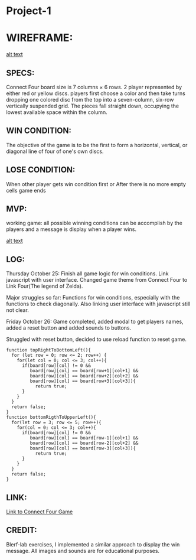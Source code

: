 # Project-1
# WIREFRAME:

[alt text](https://git.generalassemb.ly/jhonymaurad/Project-1/blob/master/images/Connect_Four.gif "Connect Four")

## SPECS:
Connect Four board size is 7 columns × 6 rows.
2 player represented by either red or yellow discs.
players first choose a color and then take turns dropping one colored disc from the top into a seven-column, six-row vertically suspended grid. The pieces fall straight down, occupying the lowest available space within the column.  

## WIN CONDITION:
The objective of the game is to be the first to form a horizontal, vertical, or diagonal line of four of one's own discs.

## LOSE CONDITION:
When other player gets win condition first or
After there is no more empty cells game ends

## MVP:
working game: all possible winning conditions can be accomplish by the players and a message is display when a player wins.

[alt text](https://git.generalassemb.ly/jhonymaurad/Project-1/blob/master/images/wireframe.jpg "Connect Four")

## LOG:
Thursday October 25: Finish all game logic for win conditions. Link javascript with user interface. Changed game theme from Connect Four to Link Four(The legend of Zelda).

Major struggles so far: Functions for win conditions, especially with the functions to check diagonally. Also linking user interface with javascript still not clear.

Friday October 26: Game completed, added modal to get players names, added a reset button and added sounds to buttons.

Struggled with reset button, decided to use reload function to reset game.

```
function topRightToBottomLeft(){
  for (let row = 0; row <= 2; row++) {
    for(let col = 0; col <= 3; col++){
      if(board[row][col] != 0 &&
         board[row][col] == board[row+1][col+1] &&
         board[row][col] == board[row+2][col+2] &&
         board[row][col] == board[row+3][col+3]){
           return true;
      }
    }
  }
  return false;
}
function bottomRigthToUpperLeft(){
  for(let row = 3; row <= 5; row++){
    for(col = 0; col <= 3; col++){
      if(board[row][col] != 0 &&
         board[row][col] == board[row-1][col+1] &&
         board[row][col] == board[row-2][col+2] &&
         board[row][col] == board[row-3][col+3]){
           return true;
      }
    }
  }
  return false;
}
```
## LINK:

[Link to Connect Four Game](https://eight-floor.surge.sh)

## CREDIT:
Blerf-lab exercises, I implemented a similar approach to display the win message.
All images and sounds are for educational purposes.
